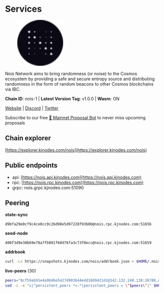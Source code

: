 # Services

<figure><img src="https://raw.githubusercontent.com/kj89/cosmos-images/main/logos/nois.png" width="150" alt=""><figcaption></figcaption></figure>

Nois Network aims to bring randomness (or noise)  to the Cosmos ecosystem by providing a safe and  secure entropy source and distributing randomness  in the form of random beacons to other Cosmos blockchains via IBC.

**Chain ID**: nois-1 | **Latest Version Tag**: v1.0.0 | **Wasm**: ON

[Website](https://nois.network) | [Discord](https://discord.gg/dHdpwtEb6F) | [Twitter](https://twitter.com/NoisRNG)



Subscribe to our free [🤖 Mainnet Proposal Bot](https://t.me/kjnodes_proposal_bot) to never miss upcoming proposals


## Chain explorer
[https://explorer.kjnodes.com/nois](https://explorer.kjnodes.com/nois)

## Public endpoints

* api: [https://nois.api.kjnodes.com](https://nois.api.kjnodes.com)
* rpc: [https://nois.rpc.kjnodes.com](https://nois.rpc.kjnodes.com)
* grpc: nois.grpc.kjnodes.com:51090

## Peering

**state-sync**

```text
d9bfa29e0cf9c4ce0cc9c26d98e5d97228f93b0b@nois.rpc.kjnodes.com:51656
```

**seed-node**

```text
400f3d9e30b69e78a7fb891f60d76fa3c73f0ecc@nois.rpc.kjnodes.com:51659
```

**addrbook**
```bash
curl -Ls https://snapshots.kjnodes.com/nois/addrbook.json > $HOME/.noisd/config/addrbook.json
```

**live-peers** (30)
```bash
peers="0cf59ab91e4a96d6e5427d903644edd18d9421d1@142.132.248.138:26786,d9bfa29e0cf9c4ce0cc9c26d98e5d97228f93b0b@65.109.88.38:51656,8ec2fee6c37c07cc5af57ec870015a0191d4707d@65.108.65.36:51656,95eeb1ac374e4144b05b36f6c5986472e7ef698f@135.181.209.51:26786,483678c263d8ceb45b11e450628928d05c641187@194.163.167.138:60656,83e530ade685efa61579eccd9f990462cd0ff36e@5.189.157.124:21656,b26e5ac4afbadf96ad31ee3aeb5e6557f2894037@65.108.199.222:30656,8cce0e919b1a7c42086a712748c8e84d7d7cd9ac@135.181.155.14:26656,922d90c7ef1840c984fcfa387a491c8d3c4481dc@65.108.141.109:55656,9d21af60ad2568ffcb55a0bd0eb03b6cfa2644c5@49.12.120.113:26656,c86b0c3ffb4fa65b188ac68d2872a9d91559bce1@65.21.55.133:26656,ebc272824924ea1a27ea3183dd0b9ba713494f83@195.3.220.136:27286,763f4cd38f0685616b6657d9a34c1cdbf01ca90c@212.23.222.109:26456,1893178693fc4e376f8c093ae30e44e27619f79c@198.244.213.94:25156,c98c58a8cd821f8814bb995d30299e76abb485aa@142.132.194.157:26456,5cb88ba0649f0ae6e7bb7df9aa6a630702bd3643@91.107.192.45:26656,dd7607ce23081b71310137221ebe4610c3114bea@57.128.20.163:17356,2e1d9305a5be27fc708ea7bc2fade939be1259e6@65.108.82.62:51656,288e7a14ccac3cdc1d8ab20335d4c48edf5930f2@84.46.250.136:17356,f03752476d5f328b26960e20b6101a68c3c9cd6d@65.109.112.170:27656,0ede37f273933f5f9d6644f68e51128c6332c431@65.108.11.234:26656,a5224f7375f156c07c28f336355e4e727699fad5@65.109.95.26:27656,acf21becb9397db3dc7ad29cd11993c8869d0ad3@65.21.52.246:26656,7b7afef902cf7b10791c42b493b2c61a7e8b2c6a@65.21.225.10:19656,868a44ba614de8cc09a208601f1aea4056df63c3@45.88.223.247:26656,23d7872bdd8b1bf80b52cb20da57b88a4935bc3d@65.109.30.197:22656,271dd7f12a4d9d5b1b740dcb90c55b756bf69dbf@74.50.74.98:26656,5538f2c7fdbf5e1c71f456c07f863d82ee814935@95.217.154.80:26656,563162895c3152ba7c46b115cd79f5d75017e9dc@65.108.138.80:17356,00852ba0bfdf20aac74369b1a5c43e50668c9738@135.181.128.114:17356"
sed -i -e "s|^persistent_peers *=.*|persistent_peers = \"$peers\"|" $HOME/.noisd/config/config.toml
```

